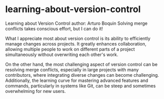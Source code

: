 # learning-about-version-control
Learning about Version Control
author: Arturo Boquin
Solving merge conflicts takes conscious effort, but I can do it!

What I appreciate most about version control is its ability to efficiently manage changes across projects. It greatly enhances collaboration, allowing multiple people to work on different parts of a project simultaneously without overwriting each other's work.

On the other hand, the most challenging aspect of version control can be resolving merge conflicts, especially in large projects with many contributors, where integrating diverse changes can become challenging. Additionally, the learning curve for mastering advanced features and commands, particularly in systems like Git, can be steep and sometimes overwhelming for new users.

